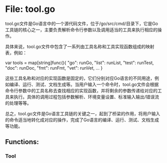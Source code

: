 # File: tool.go

tool.go文件是Go语言中的一个源代码文件，位于/go/src/cmd/目录下，它是Go工具链的核心之一，主要负责解析命令行参数以及调用适当的工具来执行相应的操作。

具体来说，tool.go文件中包含了一系列由工具名称和工具实现函数组成的映射表，例如：

var tools = map[string]func(){
        "go":         runGo,
        "list":       runList,
        "test":       runTest,
        "doc":        runDoc,
        "fmt":        runFmt,
        "vet":        runVet,
        ...
}

这些工具名称和对应的实现函数是固定的，它们分别对应Go语言的不同用途，例如编译、运行、测试、文档生成等。当用户输入一个命令时，tool.go文件会根据命令行参数中的工具名称去查找相应的实现函数，并将剩余的参数传递给对应的工具来执行。具体的调用过程包括参数解析、环境变量设置、标准输入输出/错误流的处理等等。

总之，tool.go文件是Go语言工具链的关键之一，起到了桥梁的作用，将用户输入的命令适当地转化成对应的操作，完成了Go语言的编译、运行、测试、文档生成等功能。

## Functions:

### Tool





